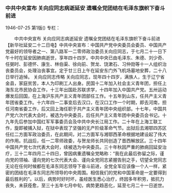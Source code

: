 ### 中共中央宣布  关向应同志病逝延安  遗嘱全党团结在毛泽东旗帜下奋斗前进

1946-07-25
第1版()
专栏：

　　中共中央宣布
    关向应同志病逝延安
    遗嘱全党团结在毛泽东旗帜下奋斗前进
    【新华社延安二十二日电】中共中央宣布：中国共产党中央委员会委员、中国共产党最好的领导者之一、第八路军一二零师政治委员关向应同志，于七月二十一日下午十时在延安因肺病逝世，享年四十四岁。中共中央已由毛泽东、朱德、刘少奇、任弼时、彭德怀、康生、林伯渠、徐向前、贺龙、饶漱石、习仲勋等十一人组织治丧委员会，处理治丧事宜。定于廿三日上午在延安东门外飞机场墓地安葬，二十八日举行追悼。
    关向应同志传略
    关向应同志，现年四十四岁，满族人，生于辽宁省金县，家庭贫苦，本人为印刷工人出身。民国十二年加入社会主义青年团，担任上海东北市民协会工作，十三年出国赴苏联求学，十四年加入中国共产党。五卅运动爆发后回国，在上海沪东共产主义青年团部任工作。十五年到山东，任共产主义青年团省委工作。十六年四一二事变后去汉口，在汉口工作一个时期，即去河南，担任河南省委工作，后又回上海任职于共产主义青年团中央组织部。十七年，中国共产党六次代表大会时，被选为中央委员，后任共产主义青年团中央委员会书记。十九年先后参加中国红军军事委员会及中共中央长江局工作。二十年在上海工联工作，旋即被捕入狱，在狱中表现了坚强的无产阶级革命气节。出狱后去湘鄂四苏区任红二方面军政治委员，在此期间，对二方面军与湘鄂西革命根据地建设起了伟大的作用。抗战后，任一二零师政委，与贺龙师长共同创造了晋西解放区。三十四年中国共产党七次代表大会时，续被选为中央委员。三十年秋因严重的肺病回延安治疗，三十二年四月二十四日，曾因病重遗嘱全党略称：“我在此最后弥留之际，谨向党的领袖、谨向党的七次代表大会、谨向全党同志紧握告别之手，切望全党同志无论在任何时候都在毛泽东同志领导下奋斗前进，全党全军应该像一个人一样，紧密的团结在毛泽东同志所领导的中央周围。相信我们的党和中国革命是一定要得到最后胜利的”。以后，病势时好时坏，虽经医生悉心治疗，终因多年积劳，抵抗力丧失，未获痊愈，至三十五年七月中旬，病势更趋恶化，延至七月二十一日逝世。
